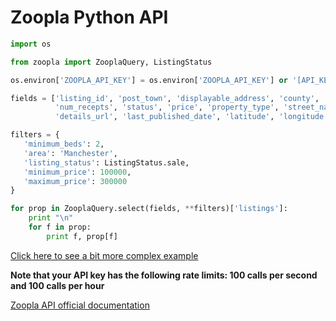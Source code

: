 # Zoopla Python API

```python
import os

from zoopla import ZooplaQuery, ListingStatus

os.environ['ZOOPLA_API_KEY'] = os.environ['ZOOPLA_API_KEY'] or '[API_KEY_GOES_HERE]'

fields = ['listing_id', 'post_town', 'displayable_address', 'county', 'num_bathrooms', 'num_bedrooms', 'num_floors',
          'num_recepts', 'status', 'price', 'property_type', 'street_name', 'thumbnail_url', 'short_description',
          'details_url', 'last_published_date', 'latitude', 'longitude']

filters = {
   'minimum_beds': 2,
   'area': 'Manchester',
   'listing_status': ListingStatus.sale,
   'minimum_price': 100000,
   'maximum_price': 300000
}

for prop in ZooplaQuery.select(fields, **filters)['listings']:
    print "\n"
    for f in prop:
        print f, prop[f]
```

[Click here to see a bit more complex example](https://github.com/acupy/zoopla_api/blob/master/test.py)

**Note that your API key has the following rate limits: 100 calls per second and 100 calls per hour**

[Zoopla API official documentation](http://developer.zoopla.com/docs)
